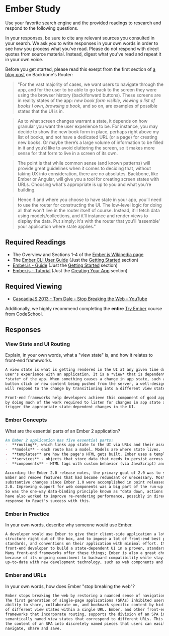 # Ember Study

Use your favorite search engine and the provided readings to research and
respond to the following questions.

In your responses, be sure to cite any relevant sources you consulted in your
search. We ask you to write responses in your own words in order to see how you
process what you've read. Please do not respond with direct quotes from source
material. Instead, digest what you've read and repeat it in your own voice.

Before you get started, please read this exerpt from the first section of [a
blog post](http://pragmatic-backbone.com/routing-and-controllers) on
    Backbone's Router:

>"For the vast majority of cases, we want users to navigate through the app, and for the user to be able to go back to the screen they were using the browser history (back/forward buttons). These screens are in reality states of the app: *new book form visible*, *viewing a list of books I own*, *browsing a book*, and so on, are examples of possible states that the UI is in.

>As to what screen changes warrant a state, it depends on how granular you want the user experience to be. For instance, you may decide to show the new book form in place, perhaps right above my list of books, and not have a dedicated URL (or a page) for creating new books. Or maybe there’s a large volume of information to be filled in it and you’d like to avoid cluttering the screen, so it makes more sense for that form to live in a screen of its own.

>The point is that while common sense (and known patterns) will provide great guidelines when it comes to deciding that, without taking UX into consideration, there are no absolutes. Backbone, like Ember or Angular, will give you a tool for creating screen states with URLs. Choosing what's appropriate is up to you and what you're building.

>Hence if and where you choose to have state in your app, you’ll need to use the router for constructing the UI. The low-level logic for doing all that won't live in the router itself of course. Instead, it'll fetch data using models/collections, and it’ll instance and render views to display the data. Put simply: it's with the router that you'll 'assemble' your application where state applies."

## Required Readings

-   The Overview and Sections 1-4 of the [Ember.js Wikipedia page](https://en.wikipedia.org/wiki/Ember.js)
-   The [Ember CLI User Guide](http://ember-cli.com/user-guide/) (Just the
[Getting Started](https://ember-cli.com/user-guide/#getting-started) section)
-   [Ember.js - Guide](https://guides.emberjs.com/v2.11.0/getting-started/) (Just the
[Getting Started](https://guides.emberjs.com/v2.11.0/getting-started/) section)
-   [Ember.js - Tutorial](https://guides.emberjs.com/v2.11.0/tutorial/ember-cli/) (Just
the [Creating Your App](https://guides.emberjs.com/v2.11.0/tutorial/ember-cli/) section)

## Required Viewing

-   [CascadiaJS 2013 - Tom Dale - Stop Breaking the Web - YouTube](https://www.youtube.com/watch?v=BQ6at0addi4)

Additionally, we highly recommend completing the **entire** [Try
Ember](https://www.codeschool.com/courses/try-ember) course from CodeSchool.

## Responses

### View State and UI Routing

Explain, in your own words, what a "view state" is, and how it relates to
 front-end frameworks.

```md
A view state is what is getting rendered in the UI at any given time during a
user's experience with an application. It is a *view* that is dependent on the
*state* of the app. When something causes a change in app state, such as a
button click or new content being pushed from the server, a well-designed app
will respond to the change by transitioning into a different view state.

Front-end frameworks help developers achieve this component of good app design
by doing much of the work required to listen for changes in app state and
trigger the appropriate state-dependent changes in the UI.
```

### Ember Concepts

What are the essential parts of an Ember 2 application?

```md
An Ember 2 application has five essential parts:
-  **routing**, which links app state to the UI via URLs and their associated routes
-  **models** - each route has a model. Models are where state lives.
-  **templates** are how the page's HTML gets built. Ember uses a templating language called HTMLBars
-  **services** - objects that store data that needs to persist across routes (like tokens)
-  **components** - HTML tags with custom behavior (via JavaScript) and appearance (via templates)

According the Ember 2.0 release notes, the primary goal of 2.0 was to streamline
Ember and remove features that had become redundant or unecessary. Most of the
substantive changes since Ember 1.0 were accomplished in point releases before
2.0. Improving support for web components was a big part of the run-up to 2.0.
So was the one-way data-binding principle known as "data down, actions up". They
have also worked to improve re-rendering performance, possibly in direct
response to React's success with this.
```

### Ember in Practice

In your own words, describe why someone would use Ember.

```md
A developer would use Ember to give their client-side application a lot of
structure right out of the box, and to impose a lot of front-end best practices,
standards, and conventions on their application with minimal effort. It allows a
front-end developer to build a state-dependent UI in a proven, standardized way.
Many front-end frameworks offer these things; Ember is also a great choice
because of its ongoing commitment to backward compatibility while staying
up-to-date with new development technology, such as web components and promises.
```

### Ember and URLs

In your own words, how does Ember "stop breaking the web"?

```md
Ember stops breaking the web by restoring a nuanced sense of navigation to URLs.
The first generation of single-page applications (SPAs) inhibited users'
ability to share, collaborate on, and bookmark specific content by hiding a lot
of different view states within a single URL. Ember, and other front-end
frameworks that incorporate routing, supports the division of an SPA into
semantically named view states that correspond to different URLs. This divides
the content of an SPA into discretely named pieces that users can easily
navigate, share and save.
```
